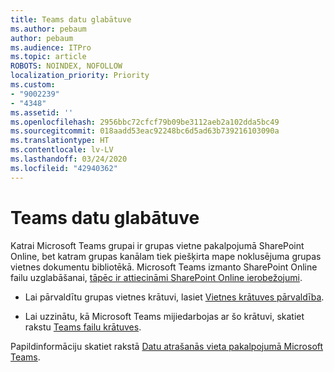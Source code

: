```yaml
---
title: Teams datu glabātuve
ms.author: pebaum
author: pebaum
ms.audience: ITPro
ms.topic: article
ROBOTS: NOINDEX, NOFOLLOW
localization_priority: Priority
ms.custom:
- "9002239"
- "4348"
ms.assetid: ''
ms.openlocfilehash: 2956bbc72cfcf79b09be3112aeb2a102dda5bc49
ms.sourcegitcommit: 018aadd53eac92248bc6d5ad63b739216103090a
ms.translationtype: HT
ms.contentlocale: lv-LV
ms.lasthandoff: 03/24/2020
ms.locfileid: "42940362"
---
```

# <a name="teams-data-storage"></a>Teams datu glabātuve

Katrai Microsoft Teams grupai ir grupas vietne pakalpojumā SharePoint Online, bet katram grupas kanālam tiek piešķirta mape noklusējuma grupas vietnes dokumentu bibliotēkā. Microsoft Teams izmanto SharePoint Online failu uzglabāšanai, [tāpēc ir attiecināmi SharePoint Online ierobežojumi](https://docs.microsoft.com/microsoftteams/limits-specifications-teams#storage).

- Lai pārvaldītu grupas vietnes krātuvi, lasiet [Vietnes krātuves pārvaldība](https://docs.microsoft.com/sharepoint/manage-site-collection-storage-limits#manage-individual-site-storage-limits).

- Lai uzzinātu, kā Microsoft Teams mijiedarbojas ar šo krātuvi, skatiet rakstu [Teams failu krātuves](https://support.office.com/article/file-storage-in-teams-df5cc0a5-d1bb-414c-8870-46c6eb76686a).

Papildinformāciju skatiet rakstā [Datu atrašanās vieta pakalpojumā Microsoft Teams](https://docs.microsoft.com/microsoftteams/location-of-data-in-teams).

